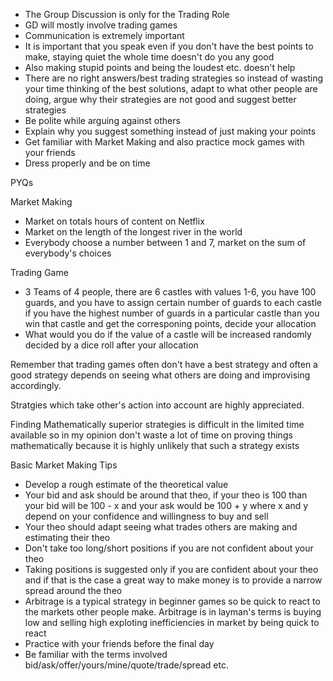 - The Group Discussion is only for the Trading Role
- GD will mostly involve trading games
- Communication is extremely important
- It is important that you speak even if you don't have the best points to make, staying quiet the whole time doesn't do you any good
- Also making stupid points and being the loudest etc. doesn't help
- There are no right answers/best trading strategies so instead of wasting your time thinking of the best solutions, adapt to what other people are doing, argue why their strategies are not good and suggest better strategies
- Be polite while arguing against others
- Explain why you suggest something instead of just making your points
- Get familiar with Market Making and also practice mock games with your friends
- Dress properly and be on time


PYQs

Market Making
- Market on totals hours of content on Netflix
- Market on the length of the longest river in the world
- Everybody choose a number between 1 and 7, market on the sum of everybody's choices

Trading Game

 - 3 Teams of 4 people, there are 6 castles with values 1-6, you have 100 guards, and you have to assign certain number of guards to each castle if you have the highest number of guards in a particular castle than you win that castle and get the corresponing points, decide your allocation
 - What would you do if the value of a castle will be increased randomly decided by a dice roll after your allocation

 Remember that trading games often don't have a best strategy and often a good strategy depends on seeing what others are doing and improvising accordingly.
 
 Stratgies which take other's action into account are highly appreciated. 
 
 Finding Mathematically superior strategies is difficult in the limited time available so in my opinion don't waste a lot of time on proving things mathematically because it is highly unlikely that such a strategy exists


Basic Market Making Tips

- Develop a rough estimate of the theoretical value
- Your bid and ask should be around that theo, if your theo is 100 than your bid will be 100 - x and your ask would be 100 + y where x and y depend on your confidence and willingness to buy and sell
- Your theo should adapt seeing what trades others are making and estimating their theo
- Don't take too long/short positions if you are not confident about your theo
- Taking positions is suggested only if you are confident about your theo and if that is the case a great way to make money is to provide a narrow spread around the theo
- Arbitrage is a typical strategy in beginner games so be quick to react to the markets other people make. Arbitrage is in layman's terms is buying low and selling high exploting inefficiencies in market by being quick to react 
- Practice with your friends before the final day
- Be familiar with the terms involved bid/ask/offer/yours/mine/quote/trade/spread etc.
